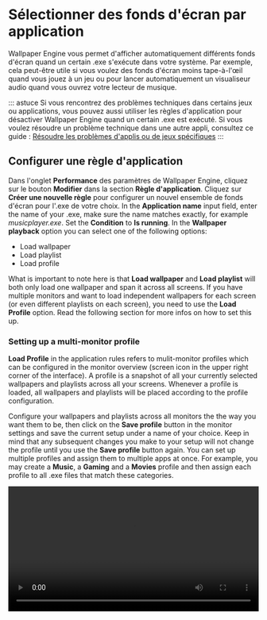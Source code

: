# Sélectionner des fonds d'écran par application

Wallpaper Engine vous permet d'afficher automatiquement différents fonds d'écran quand un certain .exe s'exécute dans votre système. Par exemple, cela peut-être utile si vous voulez des fonds d'écran moins tape-à-l'œil quand vous jouez à un jeu ou pour lancer automatiquement un visualiseur audio quand vous ouvrez votre lecteur de musique.

::: astuce Si vous rencontrez des problèmes techniques dans certains jeux ou applications, vous pouvez aussi utiliser les règles d'application pour désactiver Wallpaper Engine quand un certain .exe est exécuté. Si vous voulez résoudre un problème technique dans une autre appli, consultez ce guide : [Résoudre les problèmes d'applis ou de jeux spécifiques](/functionality/applicationrules.html)
:::

## Configurer une règle d'application

Dans l'onglet **Performance** des paramètres de Wallpaper Engine, cliquez sur le bouton **Modifier** dans la section **Règle d'application**. Cliquez sur **Créer une nouvelle règle** pour configurer un nouvel ensemble de fonds d'écran pour l'.exe de votre choix. In the **Application name** input field, enter the name of your .exe, make sure the name matches exactly, for example *musicplayer.exe*. Set the **Condition** to **Is running**. In the **Wallpaper playback** option you can select one of the following options:

* Load wallpaper
* Load playlist
* Load profile

What is important to note here is that **Load wallpaper** and **Load playlist** will both only load one wallpaper and span it across all screens. If you have multiple monitors and want to load independent wallpapers for each screen (or even different playlists on each screen), you need to use the **Load Profile** option. Read the following section for more infos on how to set this up.

### Setting up a multi-monitor profile

**Load Profile** in the application rules refers to mulit-monitor profiles which can be configured in the monitor overview (screen icon in the upper right corner of the interface). A profile is a snapshot of all your currently selected wallpapers and playlists across all your screens. Whenever a profile is loaded, all wallpapers and playlists will be placed according to the profile configuration.

Configure your wallpapers and playlists across all monitors the the way you want them to be, then click on the **Save profile** button in the monitor settings and save the current setup under a name of your choice. Keep in mind that any subsequent changes you make to your setup will not change the profile until you use the **Save profile** button again. You can set up multiple profiles and assign them to multiple apps at once. For example, you may create a **Music**, a **Gaming** and a **Movies** profile and then assign each profile to all .exe files that match these categories.

<video width="100%" controls autplay loop>
  <source src="/videos/apprules.mp4" type="video/mp4">
  Your browser does not support the video tag.
</video>